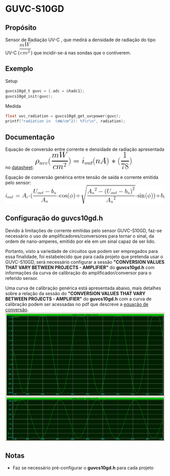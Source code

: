 # GUVC-S10GD

## Propósito
Sensor de Radiação UV-C , que medirá a densidade de radiação do tipo UV-C (![unidades UVC](https://github.com/CarlosCraveiro/Drivers/blob/GUVC-S10GD/GUVC-S10GD/extra_doc/uvc_units.png)) que incidir-se-á nas sondas que o contiverem.

## Exemplo
Setup
```c
guvcs10gd_t guvc = {.adc = &hadc1};
guvcs10gd_init(guvc);
```

Medida
```c
float uvc_radiation = guvcs10gd_get_uvcpower(guvc);
printf("radiation in  (mW/cm^2): %f\r\n", radiation);
```
## Documentação
Equação de conversão entre corrente e densidade de radiação apresentada no [datasheet](http://www.geni-uv.com/download/products/GUVC-S10GD.pdf):
![equação do datasheet](https://github.com/CarlosCraveiro/Drivers/blob/GUVC-S10GD/GUVC-S10GD/extra_doc/datasheet_equation.png)

Equação de conversão genérica entre tensão de saída e corrente emitida pelo sensor:
![equação de conversão](https://github.com/CarlosCraveiro/Drivers/blob/GUVC-S10GD/GUVC-S10GD/extra_doc/conversion_equation.png)

## Configuração do guvcs10gd.h
Devido à limitações de corrente emitidas pelo sensor GUVC-S10GD, faz-se necessário o uso de amplificadores/conversores para tornar o sinal, da ordem de nano-amperes, emitido por ele em um sinal capaz de ser lido.

Portanto, visto a variedade de circuitos que podem ser empregados para essa finalidade, foi estabelecido que para cada projeto que pretenda usar o GUVC-S10GD, será necessário configurar a sessão **"CONVERSION VALUES THAT VARY BETWEEN PROJECTS - AMPLIFIER"** do **guvcs10gd.h** com informações da curva de calibração do amplificador/conversor para o referido sensor.

Uma curva de calibração genérica está apresentada abaixo, mais detalhes sobre a relação da sessão do **"CONVERSION VALUES THAT VARY BETWEEN PROJECTS - AMPLIFIER"** do **guvcs10gd.h** com a curva de calibração podem ser acessadas no pdf que descreve a [equação de conversão](https://github.com/CarlosCraveiro/Drivers/blob/GUVC-S10GD/GUVC-S10GD/extra_doc/Dedution_of_Conversion_Equation.pdf).
![curva de calibração](https://github.com/CarlosCraveiro/Drivers/blob/GUVC-S10GD/GUVC-S10GD/extra_doc/tension_current_relation_2.png)

## Notas
- Faz se necessário pré-configurar o **guvcs10gd.h** para cada projeto

